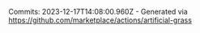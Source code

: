 Commits: 2023-12-17T14:08:00.960Z - Generated via https://github.com/marketplace/actions/artificial-grass
<br>
